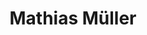 ---
title: Mathias Müller
category: HTWD
orcid: https://orcid.org/0000-0001-8963-8403
occupation:
---